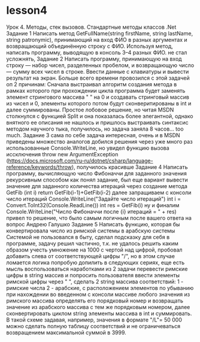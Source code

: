 # lesson4
Урок 4. Методы, стек вызовов. Стандартные методы классов .Net
Задание 1
Написать метод GetFullName(string firstName, string lastName, string patronymic), 
принимающий на вход ФИО в разных аргументах и возвращающий объединённую строку с ФИО. 
Используя метод, написать программу, выводящую в консоль 3–4 разных ФИО.
не стал усложнять,
Задание 2
Написать программу, принимающую на вход строку — набор чисел, 
разделенных пробелом, и возвращающую число — сумму всех чисел в строке. 
Ввести данные с клавиатуры и вывести результат на экран.
Больше всего времени провозился с этой задачей оп 2 причинам: 
Сначала выстраивал алгоритм создания метода в рамках которого при прохождении 
цикла программа будет заменять элемент стрингового массива " " на 0 и создавать стринговый массив из чисел и 0, 
элементы которого потом будут сконверитированы в int и далее суммированы. 
Простое лобовое решение, но читая MSDN столкнулся с функцией Split и она 
показалась более элегантной, однако внятного ее описания не нашлось и пришлось выстраивать синтаксис 
методом научного тыка, получилось, но задача заняла 8 часов... too much.
Задание 3
сама по себе задача интересная, очень и в MSDN приведены множество аналогов
добился решения через уже много раз использованные Console.WriteLine, но увидел функцию 
вызова иссключения throw new ArgumentException (https://docs.microsoft.com/ru-ru/dotnet/csharp/language-reference/keywords/throw), 
получилось красивше
Задание 4
Написать программу, вычисляющую число Фибоначчи для заданного значения рекурсивным способом
как понял задание, был еще вариант вывести значение для заданного количества итераций 
через создание метода GetFib (int i)
return GetFib(i-1)+GetFib(i-2)
далее запращиваем с консоли число итераций 
Console.WriteLine("Задайте число итераций")
int i = Convert.ToInt32(Console.ReadLine())
int res = GetFib(i)
ну и финалим 
Console.WriteLine("Число Фибоначчи после {i} итераций = " + res)
привел то решение, что было самым логичным после вашего ответа на вопрос Андрею Галушко
Задание 5
Написать функцию, которая бы конвертировала число из римской системы в арабскую системы
Системой не пользовался в быту, сделал подсказку для себя в программе,
задачу решил частично, т.к. не удалось решить каким образом учесть умножение на 1000 с чертой над цифрой,
пробовал добавить слева от соответствующей цифры "/", но в этом случае ломается логика
попробую допилить в следующих сериях, 
еще есть мысль воспользоваться наработками из 2 задачи перевести римские цифры в string массив и попросить 
пользователя ввести элементы римской цифры через " ", сделать 2 string массива соответствий: 1 -  римские числа
2 - арабские, с расположением элементов по убыванию при нахождении во введенном с консоли массиве любого 
значения из римского массива определять его порядковый номер и возвращать значение из арабского массива
с тем же порядковым номером, далее сконвертировать циклом string элементы  массива в int и суммировать.
В такой схеме задавая, например, значения в формате "/L"= 50 000 можно сделать полную таблицу соответствий
и не ограничеваться возвращением максимальной суммой в 3999.

